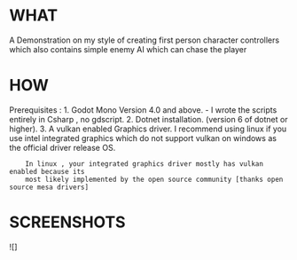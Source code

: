 # WHAT

A Demonstration on my style of creating first person character controllers which also contains
simple enemy AI which can chase the player 



# HOW

Prerequisites : 
		1. Godot Mono Version 4.0 and above. - I wrote the scripts entirely in Csharp , no gdscript.
		2. Dotnet installation. (version 6 of dotnet or higher).
		3. A vulkan enabled Graphics driver. I recommend using linux if you use intel integrated
			graphics which do not support vulkan on windows as the official driver release OS.

		In linux , your integrated graphics driver mostly has vulkan enabled because its 
		most likely implemented by the open source community [thanks open source mesa drivers]

# SCREENSHOTS

![]
